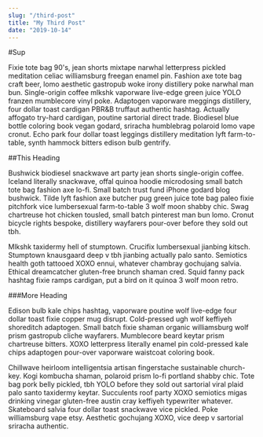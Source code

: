```yaml
---
slug: "/third-post"
title: "My Third Post"
date: "2019-10-14"
---
```


#Sup

Fixie tote bag 90's, jean shorts mixtape narwhal letterpress pickled meditation celiac williamsburg freegan enamel pin. Fashion axe tote bag craft beer, lomo aesthetic gastropub woke irony distillery poke narwhal man bun. Single-origin coffee mlkshk vaporware live-edge green juice YOLO franzen mumblecore vinyl poke. Adaptogen vaporware meggings distillery, four dollar toast cardigan PBR&B truffaut authentic hashtag. Actually affogato try-hard cardigan, poutine sartorial direct trade. Biodiesel blue bottle coloring book vegan godard, sriracha humblebrag polaroid lomo vape cronut. Echo park four dollar toast leggings distillery meditation lyft farm-to-table, synth hammock bitters edison bulb gentrify.

##This Heading

Bushwick biodiesel snackwave art party jean shorts single-origin coffee. Iceland literally snackwave, offal quinoa hoodie microdosing small batch tote bag fashion axe lo-fi. Small batch trust fund iPhone godard blog bushwick. Tilde lyft fashion axe butcher pug green juice tote bag paleo fixie pitchfork vice lumbersexual farm-to-table 3 wolf moon shabby chic. Swag chartreuse hot chicken tousled, small batch pinterest man bun lomo. Cronut bicycle rights bespoke, distillery wayfarers pour-over before they sold out tbh.

Mlkshk taxidermy hell of stumptown. Crucifix lumbersexual jianbing kitsch. Stumptown knausgaard deep v tbh jianbing actually palo santo. Semiotics health goth tattooed XOXO ennui, whatever chambray gochujang salvia. Ethical dreamcatcher gluten-free brunch shaman cred. Squid fanny pack hashtag fixie ramps cardigan, put a bird on it quinoa 3 wolf moon retro.

###More Heading

Edison bulb kale chips hashtag, vaporware poutine wolf live-edge four dollar toast fixie copper mug disrupt. Cold-pressed ugh wolf keffiyeh shoreditch adaptogen. Small batch fixie shaman organic williamsburg wolf prism gastropub cliche wayfarers. Mumblecore beard keytar prism chartreuse bitters. XOXO letterpress literally enamel pin cold-pressed kale chips adaptogen pour-over vaporware waistcoat coloring book.

Chillwave heirloom intelligentsia artisan fingerstache sustainable church-key. Kogi kombucha shaman, polaroid prism lo-fi portland shabby chic. Tote bag pork belly pickled, tbh YOLO before they sold out sartorial viral plaid palo santo taxidermy keytar. Succulents roof party XOXO semiotics migas drinking vinegar gluten-free austin cray keffiyeh typewriter whatever. Skateboard salvia four dollar toast snackwave vice pickled. Poke williamsburg vape etsy. Aesthetic gochujang XOXO, vice deep v sartorial sriracha authentic.